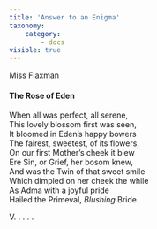 ```yaml
---
title: 'Answer to an Enigma'
taxonomy:
    category:
        - docs
visible: true
---
```


<div class="author">Miss Flaxman</div>

#### The Rose of Eden  
  
When all was perfect, all serene,  
This lovely blossom first was seen,  
It bloomed in Eden’s happy bowers  
The fairest, sweetest, of its flowers,  
On our first Mother’s cheek it blew  
Ere Sin, or Grief, her bosom knew,  
And was the Twin of that sweet smile  
Which dimpled on her cheek the while  
As Adma with a joyful pride  
Hailed the Primeval, *Blushing* Bride.  
  
V. . . .  .